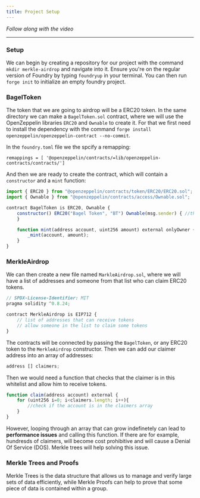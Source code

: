 ```yaml
---
title: Project Setup
---
```


_Follow along with the video_

---

### Setup

We can begin by creating a repository for our project with the command `mkdir merkle-airdrop` and navigate into it. Ensure you're on the regular version of Foundry by typing `foundryup` in your terminal. You can then run `forge init` to initialize an empty foundry project.

### BagelToken

The token that we are going to airdrop will be a ERC20 token. In the same directory we can make a `BagelToken.sol` contract, where we will use the OpenZeppelin libraries `ERC20` and `Ownable` to create it. For that we first need to install the dependency with the command `forge install openzeppelin/openzeppelin-contract --no-commit`.

In the `foundry.toml` file we the spcify a remapping:

```
remappings = [ '@openzeppelin/contracts/=lib/openzeppelin-contracts/contracts/']
```

And then we are ready to create the contract, which will contain a `constructor` and a `mint` function:

```js
import { ERC20 } from "@openzeppelin/contracts/token/ERC20/ERC20.sol";
import { Ownable } from "@openzeppelin/contracts/access/Ownable.sol";

contract BagelToken is ERC20, Ownable {
    constructor() ERC20("Bagel Token", "BT") Ownable(msg.sender) { //the deployer is the owner of the contract
    }

    function mint(address account, uint256 amount) external onlyOwner {
        _mint(account, amount);
    }
}
```

### MerkleAirdrop

We can then create a new file named `MarkleAirdrop.sol`, where we will have a list of addresses and someone from that list who can claim ERC20 tokens.

```js
// SPDX-License-Identifier: MIT
pragma solidity ^0.8.24;

contract MerkleAirdrop is EIP712 {
    // list of addresses that can receive tokens
    // allow someone in the list to claim some tokens
}
```

The contracts will be connected by passing the `BagelToken`, or any ERC20 token to the `MerkleAirdrop` constructor. Then we can add our claimer address into an array of addresses:

```js
address [] claimers;
```

Then we would need a function that checks that the claimer is in this whitelist and allow him to receive tokens.

```js
function claim(address account) external {
    for (uint256 i=0; i<claimers.length; i++){
        //check if the account is in the claimers array
    }
}
```

However, looping through an array that can grow indefinetely can lead to **performance issues** and calling this function. If there are for example, hundresds of claimers, will become cost prohibitive and will cause a Denial Of Service (DOS). Merkle trees will help solving this issue.

### Merkle Trees and Proofs

Merkle Trees is the data structure that allows us to manage and verify large sets of data efficiently, while Merkle Proofs can help to prove that some piece of data is contained within a group.

